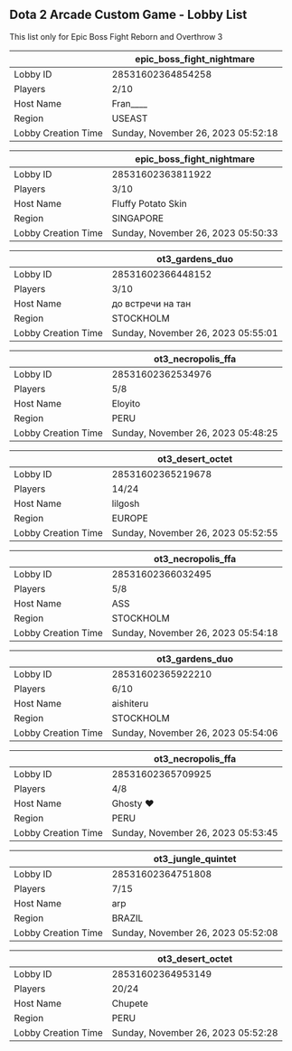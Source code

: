 ## Dota 2 Arcade Custom Game - Lobby List

This list only for Epic Boss Fight Reborn and Overthrow 3

|  | epic_boss_fight_nightmare |
| ------ | ------ |
| Lobby ID | 28531602364854258 |
| Players | 2/10 |
| Host Name | Fran____ |
| Region | USEAST |
| Lobby Creation Time | Sunday, November 26, 2023 05:52:18 |


|  | epic_boss_fight_nightmare |
| ------ | ------ |
| Lobby ID | 28531602363811922 |
| Players | 3/10 |
| Host Name | Fluffy Potato Skin |
| Region | SINGAPORE |
| Lobby Creation Time | Sunday, November 26, 2023 05:50:33 |


|  | ot3_gardens_duo |
| ------ | ------ |
| Lobby ID | 28531602366448152 |
| Players | 3/10 |
| Host Name | до встречи на тан |
| Region | STOCKHOLM |
| Lobby Creation Time | Sunday, November 26, 2023 05:55:01 |


|  | ot3_necropolis_ffa |
| ------ | ------ |
| Lobby ID | 28531602362534976 |
| Players | 5/8 |
| Host Name | Eloyito |
| Region | PERU |
| Lobby Creation Time | Sunday, November 26, 2023 05:48:25 |


|  | ot3_desert_octet |
| ------ | ------ |
| Lobby ID | 28531602365219678 |
| Players | 14/24 |
| Host Name | lilgosh |
| Region | EUROPE |
| Lobby Creation Time | Sunday, November 26, 2023 05:52:55 |


|  | ot3_necropolis_ffa |
| ------ | ------ |
| Lobby ID | 28531602366032495 |
| Players | 5/8 |
| Host Name | ASS |
| Region | STOCKHOLM |
| Lobby Creation Time | Sunday, November 26, 2023 05:54:18 |


|  | ot3_gardens_duo |
| ------ | ------ |
| Lobby ID | 28531602365922210 |
| Players | 6/10 |
| Host Name | aishiteru |
| Region | STOCKHOLM |
| Lobby Creation Time | Sunday, November 26, 2023 05:54:06 |


|  | ot3_necropolis_ffa |
| ------ | ------ |
| Lobby ID | 28531602365709925 |
| Players | 4/8 |
| Host Name | Ghosty ❤ |
| Region | PERU |
| Lobby Creation Time | Sunday, November 26, 2023 05:53:45 |


|  | ot3_jungle_quintet |
| ------ | ------ |
| Lobby ID | 28531602364751808 |
| Players | 7/15 |
| Host Name | arp |
| Region | BRAZIL |
| Lobby Creation Time | Sunday, November 26, 2023 05:52:08 |


|  | ot3_desert_octet |
| ------ | ------ |
| Lobby ID | 28531602364953149 |
| Players | 20/24 |
| Host Name | Chupete |
| Region | PERU |
| Lobby Creation Time | Sunday, November 26, 2023 05:52:28 |


